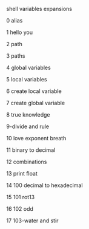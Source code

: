 shell variables expansions

0 alias

1 hello you

2 path

3 paths

4 global variables

5 local variables

6 create local variable

7 create global variable

8 true knowledge

9-divide and rule

10 love exponent breath

11 binary to decimal

12 combinations

13 print float

14 100 decimal to hexadecimal

15 101 rot13

16 102 odd

17 103-water and stir
